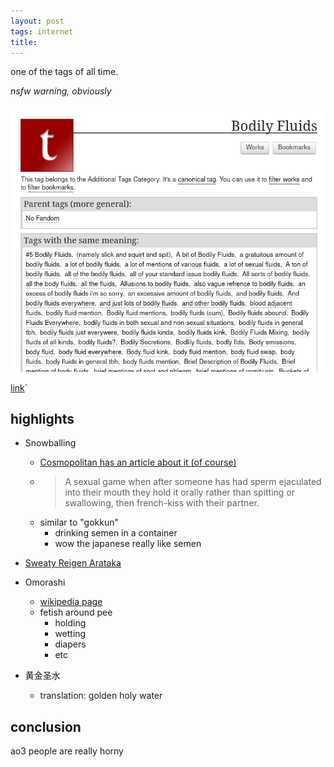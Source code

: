 ```yaml
---
layout: post
tags: internet
title:
---
```


one of the tags of all time.

_nsfw warning, obviously_

![screenshot of the page](/assets/images/post-images/ao3-body-fluid.png)

[link](https://archiveofourown.org/tags/Bodily%20Fluids)`

## highlights
- Snowballing
  - [Cosmopolitan has an article about it (of course)](https://www.cosmopolitan.com/sexopedia/a12445875/snowballing/)
  - >A sexual game when after someone has had sperm ejaculated into their mouth they hold it orally rather than spitting or swallowing, then french-kiss with their partner.
  - similar to "gokkun"
    - drinking semen in a container
    - wow the japanese really like semen

- [Sweaty Reigen Arataka](https://archiveofourown.org/tags/Sweaty%20Reigen%20Arataka)

- Omorashi
  - [wikipedia page](https://en.wikipedia.org/wiki/Omorashi)
  - fetish around pee
    - holding
    - wetting
    - diapers
    - etc

- 黄金圣水
  - translation: golden holy water

## conclusion
ao3 people are really horny
